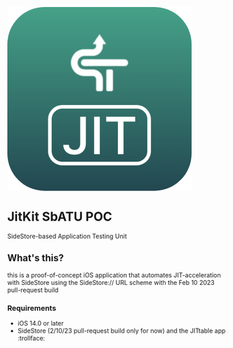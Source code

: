 ![JitKit SbATU POC icon](./img/icon.png)
# JitKit SbATU POC
SideStore-based Application Testing Unit

## What's this?

this is a proof-of-concept iOS application that automates JIT-acceleration with SideStore using the SideStore:// URL scheme with the Feb 10 2023 pull-request build

### Requirements

- iOS 14.0 or later
- SideStore (2/10/23 pull-request build only for now) and the JITtable app :trollface:
